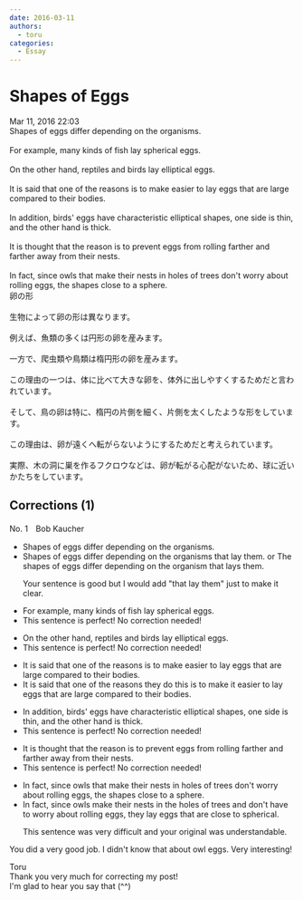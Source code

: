 ```yaml
---
date: 2016-03-11
authors:
  - toru
categories:
  - Essay
---
```


<h1 id="subject_show">Shapes of Eggs</h1>
<div class="date">Mar 11, 2016 22:03</div>
<div id="post"><div id="body_show_ori">
Shapes of eggs differ depending on the organisms.<br/><br/>For example, many kinds of fish lay spherical eggs.<br/><br/>On the other hand, reptiles and birds lay elliptical eggs.<br/><br/>It is said that one of the reasons is to make easier to lay eggs that are large compared to their bodies.<br/><br/>In addition, birds' eggs have characteristic elliptical shapes, one side is thin, and the other hand is thick.<br/><br/>It is thought that the reason is to prevent eggs from rolling farther and farther away from their nests.<br/><br/>In fact, since owls that make their nests in holes of trees don't worry about rolling eggs, the shapes close to a sphere.
</div></div>

<!-- more -->

<div id="post_ja"><div id="body_show_mo">
卵の形<br/><br/>生物によって卵の形は異なります。<br/><br/>例えば、魚類の多くは円形の卵を産みます。<br/><br/>一方で、爬虫類や鳥類は楕円形の卵を産みます。<br/><br/>この理由の一つは、体に比べて大きな卵を、体外に出しやすくするためだと言われています。<br/><br/>そして、鳥の卵は特に、楕円の片側を細く、片側を太くしたような形をしています。<br/><br/>この理由は、卵が遠くへ転がらないようにするためだと考えられています。<br/><br/>実際、木の洞に巣を作るフクロウなどは、卵が転がる心配がないため、球に近いかたちをしています。
</div></div>

## Corrections (1)
<div id="block"><div class="first_name"> No. 1　<span class="just_name">Bob Kaucher</span></div><div id="block2">
<ul class="correction_field">
<li class="incorrect">Shapes of eggs differ depending on the organisms.</li>
<li class="corrected correct">
Shapes of eggs differ depending on the organisms that lay them. <span class="f_gray">or</span> The shapes of eggs differ depending on the organism that lays them.
<p class="correction_comment">Your sentence is good but I would add "that lay them" just to make it clear.</p>
</li>
</ul>
<ul class="correction_field">
<li class="incorrect">For example, many kinds of fish lay spherical eggs.</li>
<li class="corrected perfect">This sentence is perfect! No correction needed!</li>
</ul>
<ul class="correction_field">
<li class="incorrect">On the other hand, reptiles and birds lay elliptical eggs.</li>
<li class="corrected perfect">This sentence is perfect! No correction needed!</li>
</ul>
<ul class="correction_field">
<li class="incorrect">It is said that one of the reasons is to make easier to lay eggs that are large compared to their bodies.</li>
<li class="corrected correct">
It is said that one of the reasons <span class="f_blue">they do this</span> is to make <span class="f_blue">it</span> easier to lay eggs that are large compared to their bodies.
</li>
</ul>
<ul class="correction_field">
<li class="incorrect">In addition, birds' eggs have characteristic elliptical shapes, one side is thin, and the other hand is thick.</li>
<li class="corrected perfect">This sentence is perfect! No correction needed!</li>
</ul>
<ul class="correction_field">
<li class="incorrect">It is thought that the reason is to prevent eggs from rolling farther and farther away from their nests.</li>
<li class="corrected perfect">This sentence is perfect! No correction needed!</li>
</ul>
<ul class="correction_field">
<li class="incorrect">In fact, since owls that make their nests in holes of trees don't worry about rolling eggs, the shapes close to a sphere.</li>
<li class="corrected correct">
In fact, since owls make their nests in <span class="f_blue">the</span> holes of trees <span class="f_blue">and</span> don't <span class="f_blue">have to</span> worry about rolling eggs, <span class="f_blue">they lay eggs that are</span> close to <span class="f_blue">spherical</span>.
<p class="correction_comment">This sentence was very difficult and your original was understandable.</p>
</li>
</ul>
<p class="comment_small">
 You did a very good job. I didn't know that about owl eggs. Very interesting!
</p>

</div><div class="name"><span class="just_name">Toru</span><br>
Thank you very much for correcting my post!<br/>I'm glad to hear you say that (^^)
</div>
</div>
